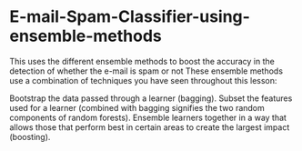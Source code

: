 # E-mail-Spam-Classifier-using-ensemble-methods
This uses the different ensemble methods to boost the accuracy in the detection of whether the e-mail is spam or not
These ensemble methods use a combination of techniques you have seen throughout this lesson:

Bootstrap the data passed through a learner (bagging).
Subset the features used for a learner (combined with bagging signifies the two random components of random forests).
Ensemble learners together in a way that allows those that perform best in certain areas to create the largest impact (boosting).

